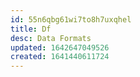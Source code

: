 ```yaml
---
id: 55n6qbg61wi7to8h7uxqhel
title: Df
desc: Data Formats
updated: 1642647049526
created: 1641440611724
---
```




